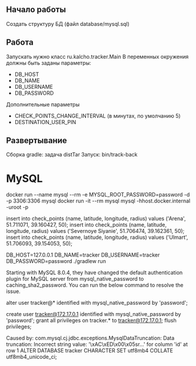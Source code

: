 Начало работы
---
Создать структуру БД (файл database/mysql.sql)

Работа
---
Запускать нужно класс ru.kalcho.tracker.Main
В переменных окружения должны быть заданы параметры:
- DB_HOST
- DB_NAME
- DB_USERNAME
- DB_PASSWORD

Дополнительные параметры
- CHECK_POINTS_CHANGE_INTERVAL (в минутах, по умолчанию 5)
- DESTINATION_USER_PIN

Развертывание
---
Сборка gradle: задача distTar
Запуск: bin/track-back

MySQL
===
docker run --name mysql --rm -e MYSQL_ROOT_PASSWORD=password -d -p 3306:3306 mysql
docker run -it --rm mysql mysql -hhost.docker.internal -uroot -p

insert into check_points (name, latitude, longitude, radius) values ('Arena', 51.711071, 39.160427, 50);
insert into check_points (name, latitude, longitude, radius) values ('Severnoye Siyanie', 51.706474, 39.162361, 50);
insert into check_points (name, latitude, longitude, radius) values ('Ulmart', 51.706093, 39.154053, 50);

DB_HOST=127.0.0.1 DB_NAME=tracker DB_USERNAME=tracker DB_PASSWORD=password ./gradlew run


Starting with MySQL 8.0.4, they have changed the default authentication plugin for MySQL server from mysql_native_password to caching_sha2_password.
You can run the below command to resolve the issue.

alter user tracker@* identified with mysql_native_password by 'password';

create user tracker@172.17.0.1 identified with mysql_native_password by 'password';
grant all privileges on tracker.* to tracker@172.17.0.1;
flush privileges;


Caused by: com.mysql.cj.jdbc.exceptions.MysqlDataTruncation: Data truncation: Incorrect string value: '\xAC\xED\x00\x05sr...' for column 'id' at row 1
ALTER DATABASE tracker CHARACTER SET utf8mb4 COLLATE utf8mb4_unicode_ci;